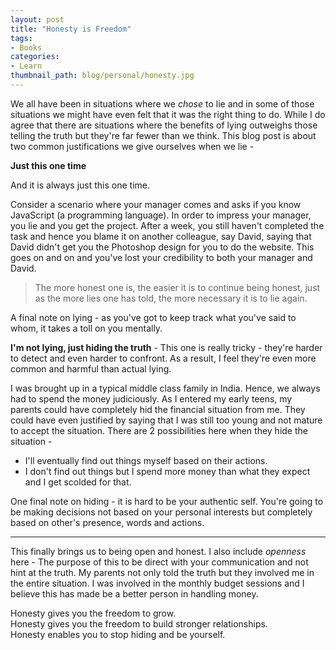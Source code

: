 ```yaml
---
layout: post
title: "Honesty is Freedom"
tags:
- Books
categories:
- Learn
thumbnail_path: blog/personal/honesty.jpg
---
```


We all have been in situations where we *chose* to lie and in some of those situations we might have even felt that it was the right thing to do. While I do agree that there are situations where the benefits of lying outweighs those telling the truth but they're far fewer than we think. This blog post is about two common justifications we give ourselves when we lie - 

**Just this one time**

<tab>And it is always just this one time.</tab>

Consider a scenario where your manager comes and asks if you know JavaScript (a programming language). In order to impress your manager, you lie and you get the project. After a week, you still haven't completed the task and hence you blame it on another colleague, say David, saying that David didn't get you the Photoshop design for you to do the website. This goes on and on and you've lost your credibility to both your manager and David.

> The more honest one is, the easier it is to continue being honest, just as the more lies one has told, the more necessary it is to lie again.

A final note on lying - as you've got to keep track what you've said to whom, it takes a toll on you mentally.

**I'm not lying, just hiding the truth** - This one is really tricky - they're harder to detect and even harder to confront. As a result, I feel they're even more common and harmful than actual lying.

I was brought up in a typical middle class family in India. Hence, we always had to spend the money judiciously. As I entered my early teens, my parents could have completely hid the financial situation from me. They could have even justified by saying that I was still too young and not mature to accept the situation. There are 2 possibilities here when they hide the situation - 

- I'll eventually find out things myself based on their actions.
- I don't find out things but I spend more money than what they expect and I get scolded for that. 

One final note on hiding - it is hard to be your authentic self. You're going to be making decisions not based on your personal interests but completely based on other's presence, words and actions.

---

This finally brings us to being open and honest. I also include *openness* here - The purpose of this to be direct with your communication and not hint at the truth. My parents not only told the truth but they involved me in the entire situation. I was involved in the monthly budget sessions and I believe this has made be a better person in handling money.

Honesty gives you the freedom to grow. <br/>
Honesty gives you the freedom to build stronger relationships. <br/>
Honesty enables you to stop hiding and be yourself. <br/>